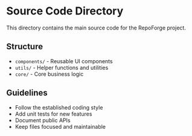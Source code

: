 # Source Code Directory

This directory contains the main source code for the RepoForge project.

## Structure

- `components/` - Reusable UI components
- `utils/` - Helper functions and utilities
- `core/` - Core business logic

## Guidelines

- Follow the established coding style
- Add unit tests for new features
- Document public APIs
- Keep files focused and maintainable
